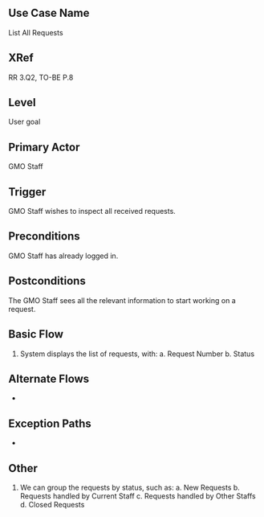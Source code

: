 

Use Case Name
-------------
List All Requests

XRef
----
RR 3.Q2, TO-BE P.8

Level
-----
User goal

Primary Actor
-------------
GMO Staff

Trigger
-------
GMO Staff wishes to inspect all received requests.

Preconditions
-------------
GMO Staff has already logged in.

Postconditions
--------------
The GMO Staff sees all the relevant information to start working on a request.

Basic Flow
----------
1. System displays the list of requests, with:
a. Request Number
b. Status

Alternate Flows
---------------
-

Exception Paths
--------------------
-

Other
-------
1. We can group the requests by status, such as:
a. New Requests
b. Requests handled by Current Staff
c. Requests handled by Other Staffs
d. Closed Requests
